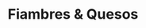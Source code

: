 ---
title: "Fiambres & Quesos"
url: /ciudad-autonoma-de-buenos-aires/fiambres-und-quesos/
shop: Feinkost
---
